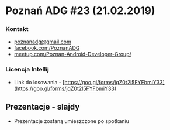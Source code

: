 # Poznań ADG #23 (21.02.2019)

### Kontakt
* [poznanadg@gmail.com](mailto:poznanadg@gmail.com)
* [facebook.com/PoznanADG](http://facebook.com/PoznanADG)
* [meetup.com/Poznan-Android-Developer-Group/ ](http://meetup.com/Poznan-Android-Developer-Group/)

### Licencja Intellij
* Link do losowania - [https://goo.gl/forms/jqZ0t2l5FYFbmiY33](https://goo.gl/forms/jqZ0t2l5FYFbmiY33)

## Prezentacje - slajdy
* Prezentacje zostaną umieszczone po spotkaniu